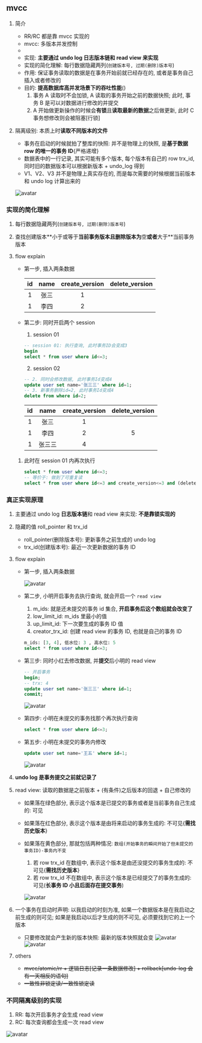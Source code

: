 ## mvcc

1. 简介

   - RR/RC 都是靠 mvcc 实现的
   - mvcc: 多版本并发控制
   -
   - 实现: **主要通过 undo log 日志版本链和 read view 来实现**
   - 实现的简化理解: 每⾏数据隐藏两列(`创建版本号, 过期(删除)版本号`)
   - 作用: 保证事务读取的数据是在事务开始前就已经存在的, 或者是事务⾃⼰插⼊或者修改的
   - 目的: **提高数据库高并发场景下的吞吐性能**()
     1. 事务 A 读取时不会加锁, A 读取的事务开始之前的数据快照; 此时, 事务 B 是可以对数据进行修改的并提交
     2. A 开始做更新操作的时候会**有锁**且**读取最新的数据**之后做更新, 此时 C 事务想修改则会被阻塞[行锁]

2. 隔离级别: 本质上时**读取不同版本的文件**

   - 事务在启动的时候就拍了整库的快照: 并不是物理上的快照, 是**基于数据 row 的唯一的事务 ID**{严格递增}
   - 数据表中的一行记录, 其实可能有多个版本, 每个版本有自己的 row trx_id, 同时旧的数据版本可以根据新版本 + undo_log 得到
   - V1、V2、V3 并不是物理上真实存在的, 而是每次需要的时候根据当前版本和 undo log 计算出来的

   ![avatar](/static/image/db/mysql-mvcc.png)

### 实现的简化理解

1. 每⾏数据隐藏两列(`创建版本号, 过期(删除)版本号`)
2. 查找创建版本**⼩于或等于**当前事务版本且删除版本为**空**或者**⼤于**当前事务版本

3. flow explain

   - 第一步, 插入两条数据

     | id  | name | create_version | delete_version |
     | :-: | :--: | :------------: | :------------: |
     |  1  | 张三 |       1        |
     |  1  | 李四 |       2        |

   - 第二步: 同时开启两个 session

     1. session 01

     ```sql
     -- session 01: 执行查询, 此时事务ID会变成3
     begin
     select * from user where id<=3;
     ```

     2. session 02

     ```sql
     -- 2. 同时会修改数据, 此时事务Id变成4
     update user set name='张三三' where id=1;
     -- 3. 新事务删除id=2, 此时事务Id变成4
     delete from where id=2;
     ```

     | id  |  name  | create_version | delete_version |
     | :-: | :----: | :------------: | :------------: |
     |  1  |  张三  |       1        |
     |  1  |  李四  |       2        |       5        |
     |  1  | 张三三 |       4        |

   1. 此时在 session 01 内再次执行

      ```sql
      select * from user where id<=3;
      -- 等价于: 做到了可重复读
      select * from user where id<=3 and create_version<=3 and (delete_version>3 or delete_version is null);
      ```

### 真正实现原理

1. 主要通过 undo log **日志版本链**和 read view 来实现: **不是靠锁实现的**
2. 隐藏的值 roll_pointer 和 trx_id

   - roll_pointer(删除版本号): 更新事务之前生成的 undo log
   - trx_id(创建版本号): 最近一次更新数据的事务 ID

3. flow explain

   - 第一步, 插入两条数据

     ![avatar](/static/image/db/mysql-transaction-mvcc-1.png)

   - 第二步, 小明开启事务去执行查询, 就会开启一个 `read view`

     1. m_ids: 就是还未提交的事务 id 集合, **开启事务后这个数组就会改变了**
     2. low_limit_id: m_ids 里最小的值
     3. up_limit_id: 下一次要生成的事务 ID 值
     4. creator_trx_id: 创建 read view 的事务 ID, 也就是自己的事务 ID

     ```sql
     m_ids: [3, 4], 低水位: 3 , 高水位: 5
     select * from user where id<=3;
     ```

   - 第三步: 同时小红去修改数据, 并**提交**后小明的 read view

     ```sql
     -- 开启事务
     begin;
     -- trx: 4
     update user set name='张三三' where id=1;
     commit;
     ```

     ![avatar](/static/image/db/mysql-transaction-mvcc-2.png)

   - 第四步: 小明在未提交的事务找那个再次执行查询

     ```sql
     select * from user where id<=3;
     ```

   - 第五步: 小明在未提交的事务内修改

     ```sql
     update user set name='王五' where id=1;
     ```

     ![avatar](/static/image/db/mysql-transaction-mvcc3.png)

4. **undo log 是事务提交之前就记录了**
5. read view: 读取的数据是之前版本 + (有条件)之后版本的回退 + 自己修改的

   - 如果落在绿色部分, 表示这个版本是已提交的事务或者是当前事务自己生成的: 可见
   - 如果落在红色部分, 表示这个版本是由将来启动的事务生成的: 不可见{**需找历史版本**}
   - 如果落在黄色部分, 那就包括两种情况: `数组(开始事务的瞬间开始了但未提交的事务ID)-事务内不变`

     1. 若 row trx_id 在数组中, 表示这个版本是由还没提交的事务生成的: 不可见{**需找历史版本**}
     2. 若 row trx_id 不在数组中, 表示这个版本是已经提交了的事务生成的: 可见(**长事务 ID 小且后面存在提交事务**)

     ![avatar](/static/image/db/mysql-transaction-mvcc.png)

6. 一个事务在启动时声明: 以我启动的时刻为准, 如果一个数据版本是在我启动之前生成的则可见; 如果是我启动以后才生成的则不可见, 必须要找到它的上一个版本

   - 只要修改就会产生新的版本快照: 最新的版本快照就会变
     ![avatar](/static/image/db/mysql-mvcc-flow.png)
     ![avatar](/static/image/db/mysql-update-node.png)

7. others

   - ~~mvcc/atomic/rr + 逻辑日志[记录一条数据修改] + rollback[undo-log 会有一天相反的语句]~~
   - ~~一致性非锁定读/一致性锁定读~~

### 不同隔离级别的实现

1. RR: 每次开启事务才会生成 read view
2. RC: 每次查询都会生成一次 read view

![avatar](/static/image/db/mysql-mvcc-rr--rc.png)
